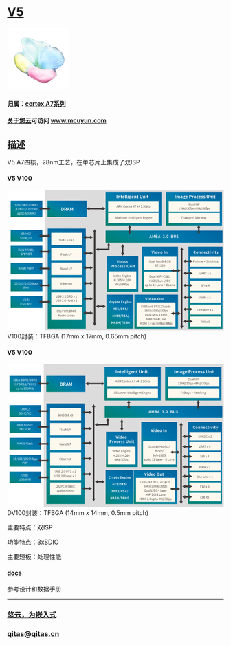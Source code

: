 ﻿# [V5](https://github.com/mcuyun/V5) 

[![sites](mcuyun/mcuyun.png)](http://www.mcuyun.com)

#### 归属：[cortex A7系列](https://github.com/mcuyun/CA7)
#### [关于悠云](https://github.com/mcuyun)可访问 www.mcuyun.com

## [描述](https://github.com/mcuyun/V5/wiki) 

V5 A7四核，28nm工艺，在单芯片上集成了双ISP
#### V5 V100
[![sites](docs/V100.png)](http://www.mcuyun.com)
V100封装：TFBGA (17mm x 17mm, 0.65mm pitch) 
#### V5 V100
[![sites](docs/DV100.png)](http://www.mcuyun.com)
DV100封装：TFBGA (14mm x 14mm, 0.5mm pitch)


主要特点：双ISP

功能特点：3xSDIO

主要短板：处理性能

#### [docs](docs/)

参考设计和数据手册


---

###  [悠云，为嵌入式](http://www.mcuyun.com)   
###  qitas@qitas.cn

